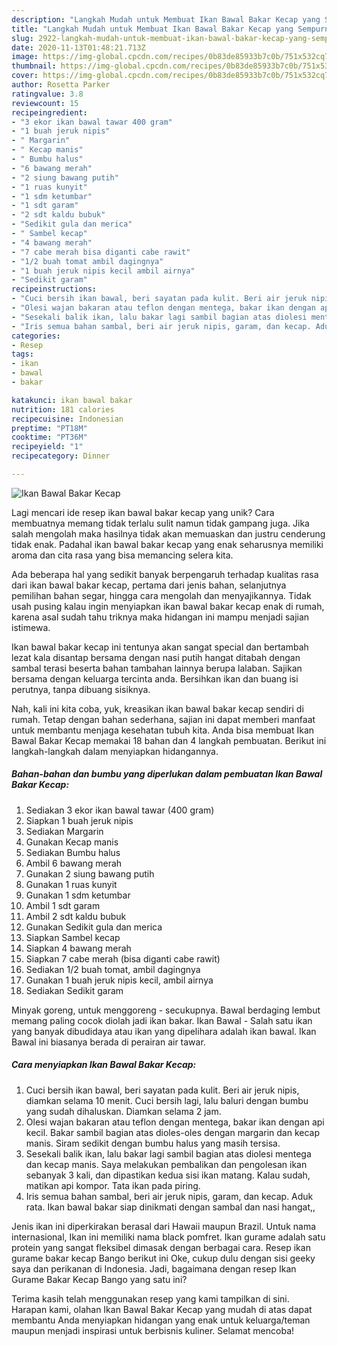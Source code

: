 ```yaml
---
description: "Langkah Mudah untuk Membuat Ikan Bawal Bakar Kecap yang Sempurna"
title: "Langkah Mudah untuk Membuat Ikan Bawal Bakar Kecap yang Sempurna"
slug: 2922-langkah-mudah-untuk-membuat-ikan-bawal-bakar-kecap-yang-sempurna
date: 2020-11-13T01:48:21.713Z
image: https://img-global.cpcdn.com/recipes/0b83de85933b7c0b/751x532cq70/ikan-bawal-bakar-kecap-foto-resep-utama.jpg
thumbnail: https://img-global.cpcdn.com/recipes/0b83de85933b7c0b/751x532cq70/ikan-bawal-bakar-kecap-foto-resep-utama.jpg
cover: https://img-global.cpcdn.com/recipes/0b83de85933b7c0b/751x532cq70/ikan-bawal-bakar-kecap-foto-resep-utama.jpg
author: Rosetta Parker
ratingvalue: 3.8
reviewcount: 15
recipeingredient:
- "3 ekor ikan bawal tawar 400 gram"
- "1 buah jeruk nipis"
- " Margarin"
- " Kecap manis"
- " Bumbu halus"
- "6 bawang merah"
- "2 siung bawang putih"
- "1 ruas kunyit"
- "1 sdm ketumbar"
- "1 sdt garam"
- "2 sdt kaldu bubuk"
- "Sedikit gula dan merica"
- " Sambel kecap"
- "4 bawang merah"
- "7 cabe merah bisa diganti cabe rawit"
- "1/2 buah tomat ambil dagingnya"
- "1 buah jeruk nipis kecil ambil airnya"
- "Sedikit garam"
recipeinstructions:
- "Cuci bersih ikan bawal, beri sayatan pada kulit. Beri air jeruk nipis, diamkan selama 10 menit. Cuci bersih lagi, lalu baluri dengan bumbu yang sudah dihaluskan. Diamkan selama 2 jam."
- "Olesi wajan bakaran atau teflon dengan mentega, bakar ikan dengan api kecil. Bakar sambil bagian atas dioles-oles dengan margarin dan kecap manis. Siram sedikit dengan bumbu halus yang masih tersisa."
- "Sesekali balik ikan, lalu bakar lagi sambil bagian atas diolesi mentega dan kecap manis. Saya melakukan pembalikan dan pengolesan ikan sebanyak 3 kali, dan dipastikan kedua sisi ikan matang. Kalau sudah, matikan api kompor. Tata ikan pada piring."
- "Iris semua bahan sambal, beri air jeruk nipis, garam, dan kecap. Aduk rata. Ikan bawal bakar siap dinikmati dengan sambal dan nasi hangat,,"
categories:
- Resep
tags:
- ikan
- bawal
- bakar

katakunci: ikan bawal bakar 
nutrition: 181 calories
recipecuisine: Indonesian
preptime: "PT18M"
cooktime: "PT36M"
recipeyield: "1"
recipecategory: Dinner

---
```



![Ikan Bawal Bakar Kecap](https://img-global.cpcdn.com/recipes/0b83de85933b7c0b/751x532cq70/ikan-bawal-bakar-kecap-foto-resep-utama.jpg)

Lagi mencari ide resep ikan bawal bakar kecap yang unik? Cara membuatnya memang tidak terlalu sulit namun tidak gampang juga. Jika salah mengolah maka hasilnya tidak akan memuaskan dan justru cenderung tidak enak. Padahal ikan bawal bakar kecap yang enak seharusnya memiliki aroma dan cita rasa yang bisa memancing selera kita.

Ada beberapa hal yang sedikit banyak berpengaruh terhadap kualitas rasa dari ikan bawal bakar kecap, pertama dari jenis bahan, selanjutnya pemilihan bahan segar, hingga cara mengolah dan menyajikannya. Tidak usah pusing kalau ingin menyiapkan ikan bawal bakar kecap enak di rumah, karena asal sudah tahu triknya maka hidangan ini mampu menjadi sajian istimewa.

Ikan bawal bakar kecap ini tentunya akan sangat special dan bertambah lezat kala disantap bersama dengan nasi putih hangat ditabah dengan sambal terasi beserta bahan tambahan lainnya berupa lalaban. Sajikan bersama dengan keluarga tercinta anda. Bersihkan ikan dan buang isi perutnya, tanpa dibuang sisiknya.


Nah, kali ini kita coba, yuk, kreasikan ikan bawal bakar kecap sendiri di rumah. Tetap dengan bahan sederhana, sajian ini dapat memberi manfaat untuk membantu menjaga kesehatan tubuh kita. Anda bisa membuat Ikan Bawal Bakar Kecap memakai 18 bahan dan 4 langkah pembuatan. Berikut ini langkah-langkah dalam menyiapkan hidangannya.

<!--inarticleads1-->

##### Bahan-bahan dan bumbu yang diperlukan dalam pembuatan Ikan Bawal Bakar Kecap:

1. Sediakan 3 ekor ikan bawal tawar (400 gram)
1. Siapkan 1 buah jeruk nipis
1. Sediakan  Margarin
1. Gunakan  Kecap manis
1. Sediakan  Bumbu halus
1. Ambil 6 bawang merah
1. Gunakan 2 siung bawang putih
1. Gunakan 1 ruas kunyit
1. Gunakan 1 sdm ketumbar
1. Ambil 1 sdt garam
1. Ambil 2 sdt kaldu bubuk
1. Gunakan Sedikit gula dan merica
1. Siapkan  Sambel kecap
1. Siapkan 4 bawang merah
1. Siapkan 7 cabe merah (bisa diganti cabe rawit)
1. Sediakan 1/2 buah tomat, ambil dagingnya
1. Gunakan 1 buah jeruk nipis kecil, ambil airnya
1. Sediakan Sedikit garam


Minyak goreng, untuk menggoreng - secukupnya. Bawal berdaging lembut memang paling cocok diolah jadi ikan bakar. Ikan Bawal - Salah satu ikan yang banyak dibudidaya atau ikan yang dipelihara adalah ikan bawal. Ikan Bawal ini biasanya berada di perairan air tawar. 

<!--inarticleads2-->

##### Cara menyiapkan Ikan Bawal Bakar Kecap:

1. Cuci bersih ikan bawal, beri sayatan pada kulit. Beri air jeruk nipis, diamkan selama 10 menit. Cuci bersih lagi, lalu baluri dengan bumbu yang sudah dihaluskan. Diamkan selama 2 jam.
1. Olesi wajan bakaran atau teflon dengan mentega, bakar ikan dengan api kecil. Bakar sambil bagian atas dioles-oles dengan margarin dan kecap manis. Siram sedikit dengan bumbu halus yang masih tersisa.
1. Sesekali balik ikan, lalu bakar lagi sambil bagian atas diolesi mentega dan kecap manis. Saya melakukan pembalikan dan pengolesan ikan sebanyak 3 kali, dan dipastikan kedua sisi ikan matang. Kalau sudah, matikan api kompor. Tata ikan pada piring.
1. Iris semua bahan sambal, beri air jeruk nipis, garam, dan kecap. Aduk rata. Ikan bawal bakar siap dinikmati dengan sambal dan nasi hangat,,


Jenis ikan ini diperkirakan berasal dari Hawaii maupun Brazil. Untuk nama internasional, Ikan ini memiliki nama black pomfret. Ikan gurame adalah satu protein yang sangat fleksibel dimasak dengan berbagai cara. Resep ikan gurame bakar kecap Bango berikut ini Oke, cukup dulu dengan sisi geeky saya dan perikanan di Indonesia. Jadi, bagaimana dengan resep Ikan Gurame Bakar Kecap Bango yang satu ini? 

Terima kasih telah menggunakan resep yang kami tampilkan di sini. Harapan kami, olahan Ikan Bawal Bakar Kecap yang mudah di atas dapat membantu Anda menyiapkan hidangan yang enak untuk keluarga/teman maupun menjadi inspirasi untuk berbisnis kuliner. Selamat mencoba!
